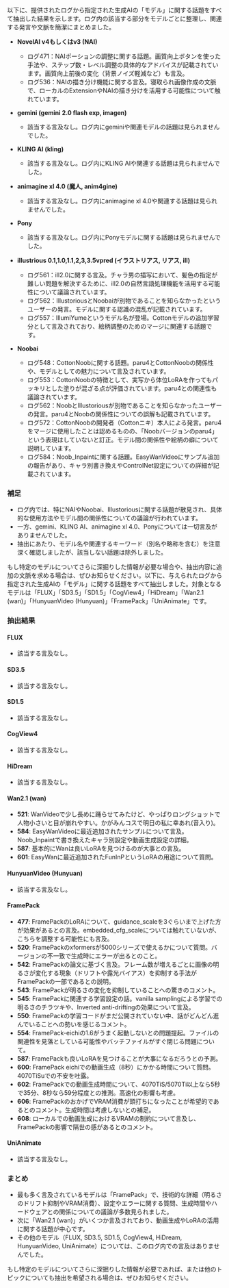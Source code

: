 以下に、提供されたログから指定された生成AIの「モデル」に関する話題をすべて抽出した結果を示します。ログ内の該当する部分をモデルごとに整理し、関連する発言や文脈を簡潔にまとめました。

- **NovelAI v4もしくはv3 (NAI)**  
  - ログ471：NAIポーションの調整に関する話題。画質向上ボタンを使った手法や、ステップ数・レベル調整の具体的なアドバイスが記載されています。画質向上前後の変化（背景ノイズ軽減など）も言及。
  - ログ536：NAIの描き分け機能に関する言及。寝取られ画像作成の文脈で、ローカルのExtensionやNAIの描き分けを活用する可能性について触れています。

- **gemini (gemini 2.0 flash exp, imagen)**  
  - 該当する言及なし。ログ内にgeminiや関連モデルの話題は見られませんでした。

- **KLING AI (kling)**  
  - 該当する言及なし。ログ内にKLING AIや関連する話題は見られませんでした。

- **animagine xl 4.0 (魔人, anim4gine)**  
  - 該当する言及なし。ログ内にanimagine xl 4.0や関連する話題は見られませんでした。

- **Pony**  
  - 該当する言及なし。ログ内にPonyモデルに関する話題は見られませんでした。

- **illustrious 0.1,1.0,1.1,2,3,3.5vpred (イラストリアス, リアス, ill)**  
  - ログ561：ill2.0に関する言及。チャラ男の描写において、髪色の指定が難しい問題を解決するために、ill2.0の自然言語処理機能を活用する可能性について議論されています。
  - ログ562：IllustoriousとNoobaiが別物であることを知らなかったというユーザーの発言。モデルに関する認識の混乱が記載されています。
  - ログ557：IllumiYumeというモデル名が登場。Cottonモデルの追加学習分として言及されており、絵柄調整のためのマージに関連する話題です。

- **Noobai**  
  - ログ548：CottonNoobに関する話題。paru4とCottonNoobの関係性や、モデルとしての魅力について言及されています。
  - ログ553：CottonNoobの特徴として、実写から体位LoRAを作ってもパッキリとした塗りが混ざる点が評価されています。paru4との関連性も議論されています。
  - ログ562：NoobとIllustoriousが別物であることを知らなかったユーザーの発言。paru4とNoobの関係性についての誤解も記載されています。
  - ログ572：CottonNoobの開発者（Cottonニキ）本人による発言。paru4をマージに使用したことは認めるものの、「Noobバージョンのparu4」という表現はしていないと訂正。モデル間の関係性や絵柄の癖について説明しています。
  - ログ584：Noob_Inpaintに関する話題。EasyWanVideoにサンプル追加の報告があり、キャラ別書き換えやControlNet設定についての詳細が記載されています。

### 補足
- ログ内では、特にNAIやNoobai、Illustoriousに関する話題が散見され、具体的な使用方法やモデル間の関係性についての議論が行われています。
- 一方、gemini、KLING AI、animagine xl 4.0、Ponyについては一切言及がありませんでした。
- 抽出にあたり、モデル名や関連するキーワード（別名や略称を含む）を注意深く確認しましたが、該当しない話題は除外しました。

もし特定のモデルについてさらに深掘りした情報が必要な場合や、抽出内容に追加の文脈を求める場合は、ぜひお知らせください。以下に、与えられたログから指定された生成AIの「モデル」に関する話題をすべて抽出しました。対象となるモデルは「FLUX」「SD3.5」「SD1.5」「CogView4」「HiDream」「Wan2.1 (wan)」「HunyuanVideo (Hunyuan)」「FramePack」「UniAnimate」です。

### 抽出結果

#### FLUX
- 該当する言及なし。

#### SD3.5
- 該当する言及なし。

#### SD1.5
- 該当する言及なし。

#### CogView4
- 該当する言及なし。

#### HiDream
- 該当する言及なし。

#### Wan2.1 (wan)
- **521**: WanVideoで少し長めに踊らせてみたけど、やっぱりロングショットで人物小さいと目が崩れやすい。かがみんコスで明日の私に幸あれ(音入り)。
- **584**: EasyWanVideoに最近追加されたサンプルについて言及。Noob_Inpaintで書き換えたキャラ別設定や動画生成設定の詳細。
- **587**: 基本的にWanは良いLoRAを見つけるのが大事との言及。
- **601**: EasyWanに最近追加されたFunInPというLoRAの用途について質問。

#### HunyuanVideo (Hunyuan)
- 該当する言及なし。

#### FramePack
- **477**: FramePackのLoRAについて、guidance_scaleを3ぐらいまで上げた方が効果があるとの言及。embedded_cfg_scaleについては触れていないが、こちらを調整する可能性にも言及。
- **520**: FramePackのxformersが5000シリーズで使えるかについて質問。バージョンの不一致で生成時にエラーが出るとのこと。
- **542**: FramePackの論文に基づく言及。フレーム数が増えるごとに画像の明るさが変化する現象（ドリフトや露光バイアス）を抑制する手法がFramePackの一部であるとの説明。
- **543**: FramePackが明るさの変化を抑制していることへの驚きのコメント。
- **545**: FramePackに関連する学習設定の話。vanilla samplingによる学習での明るさのチラツキや、Inverted anti-driftingの効果について言及。
- **550**: FramePackの学習コードがまだ公開されていない中、話がどんどん進んでいることへの勢いを感じるコメント。
- **554**: FramePack-eichiの1.6がうまく起動しないとの問題提起。ファイルの関連性を見落としている可能性やバッチファイルがすぐ閉じる問題について。
- **587**: FramePackも良いLoRAを見つけることが大事になるだろうとの予測。
- **600**: FramePack eichiでの動画生成（8秒）にかかる時間について質問。4070TiSuでの不安を吐露。
- **602**: FramePackでの動画生成時間について、4070TiS/5070Ti以上なら5秒で35分、8秒なら59分程度との推測。高速化の影響も考慮。
- **606**: FramePackのおかげでVRAM消費が頭打ちになったことが希望的であるとのコメント。生成時間は考慮しないとの補足。
- **608**: ローカルでの動画生成におけるVRAMの制約について言及し、FramePackの影響で隔世の感があるとのコメント。

#### UniAnimate
- 該当する言及なし。

### まとめ
- 最も多く言及されているモデルは「FramePack」で、技術的な詳細（明るさのドリフト抑制やVRAM消費）、設定やエラーに関する質問、生成時間やハードウェアとの関係についての議論が多数見られました。
- 次に「Wan2.1 (wan)」がいくつか言及されており、動画生成やLoRAの活用に関する話題が中心です。
- その他のモデル（FLUX, SD3.5, SD1.5, CogView4, HiDream, HunyuanVideo, UniAnimate）については、このログ内での言及はありませんでした。

もし特定のモデルについてさらに深掘りした情報が必要であれば、または他のトピックについても抽出を希望される場合は、ぜひお知らせください。